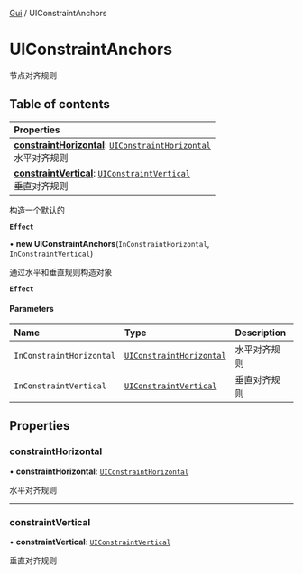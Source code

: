 [Gui](../groups/Gui.Gui.md) / UIConstraintAnchors

# UIConstraintAnchors <Badge type="tip" text="Class" /> <Score text="UIConstraintAnchors" />

节点对齐规则

## Table of contents

| Properties |
| :-----|
| **[constraintHorizontal](UI.UIConstraintAnchors.md#constrainthorizontal)**: [`UIConstraintHorizontal`](../enums/UI.UIConstraintHorizontal.md) <br> 水平对齐规则|
| **[constraintVertical](UI.UIConstraintAnchors.md#constraintvertical)**: [`UIConstraintVertical`](../enums/UI.UIConstraintVertical.md) <br> 垂直对齐规则|

构造一个默认的

**`Effect`**


• **new UIConstraintAnchors**(`InConstraintHorizontal`, `InConstraintVertical`)

通过水平和垂直规则构造对象

**`Effect`**


#### Parameters

| Name | Type | Description |
| :------ | :------ | :------ |
| `InConstraintHorizontal` | [`UIConstraintHorizontal`](../enums/UI.UIConstraintHorizontal.md) | 水平对齐规则 |
| `InConstraintVertical` | [`UIConstraintVertical`](../enums/UI.UIConstraintVertical.md) | 垂直对齐规则 |

## Properties

### constraintHorizontal <Score text="constraintHorizontal" /> 

• **constraintHorizontal**: [`UIConstraintHorizontal`](../enums/UI.UIConstraintHorizontal.md)

水平对齐规则

___

### constraintVertical <Score text="constraintVertical" /> 

• **constraintVertical**: [`UIConstraintVertical`](../enums/UI.UIConstraintVertical.md)

垂直对齐规则
